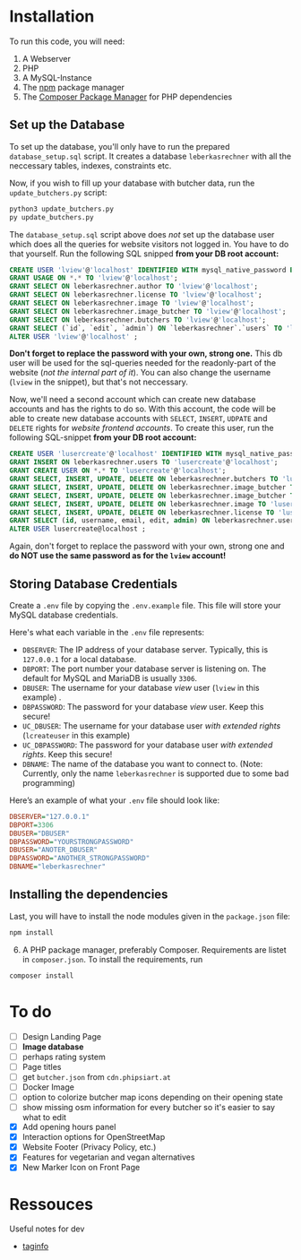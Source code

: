 # Installation

To run this code, you will need:

1. A Webserver
2. PHP
3. A MySQL-Instance
4. The [npm](https://npmjs.com) package manager
5. The [Composer Package Manager](https://getcomposer.org/) for PHP dependencies

## Set up the Database

To set up the database, you'll only have to run the prepared `database_setup.sql` script. It creates a database `leberkasrechner` with all the neccessary tables, indexes, constraints etc.

Now, if you wish to fill up your database with butcher data, run the `update_butchers.py` script:

```bash
python3 update_butchers.py
py update_butchers.py
```

The `database_setup.sql` script above does *not* set up the database user which does all the queries for website visitors not logged in. You have to do that yourself. Run the following SQL snipped **from your DB root account:**

```sql
CREATE USER 'lview'@'localhost' IDENTIFIED WITH mysql_native_password BY 'YOURSTRONGPASSWORD';
GRANT USAGE ON *.* TO 'lview'@'localhost';
GRANT SELECT ON leberkasrechner.author TO 'lview'@'localhost';
GRANT SELECT ON leberkasrechner.license TO 'lview'@'localhost';
GRANT SELECT ON leberkasrechner.image TO 'lview'@'localhost';
GRANT SELECT ON leberkasrechner.image_butcher TO 'lview'@'localhost';
GRANT SELECT ON leberkasrechner.butchers TO 'lview'@'localhost';
GRANT SELECT (`id`, `edit`, `admin`) ON `leberkasrechner`.`users` TO 'lview'@'localhost'; 
ALTER USER 'lview'@'localhost' ;
```

**Don't forget to replace the password with your own, strong one.** This db user will be used for the sql-queries needed for the readonly-part of the website (*not the internal part of it*). You can also change the username (`lview` in the snippet), but that's not neccessary.

Now, we'll need a second account which can create new database accounts and has the rights to do so. With this account, the code will be able to create new database accounts with `SELECT`, `INSERT`, `UDPATE` and `DELETE` rights for *website frontend accounts*. To create this user, run the following SQL-snippet **from your DB root account:**

```sql
CREATE USER 'lusercreate'@'localhost' IDENTIFIED WITH mysql_native_password BY 'ANOTHER_STRONGPASSWORD';
GRANT INSERT ON leberkasrechner.users TO 'lusercreate'@'localhost';
GRANT CREATE USER ON *.* TO 'lusercreate'@'localhost';
GRANT SELECT, INSERT, UPDATE, DELETE ON leberkasrechner.butchers TO 'lusercreate'@'localhost' WITH GRANT OPTION;
GRANT SELECT, INSERT, UPDATE, DELETE ON leberkasrechner.image_butcher TO 'lusercreate'@'localhost' WITH GRANT OPTION;
GRANT SELECT, INSERT, UPDATE, DELETE ON leberkasrechner.image_butcher TO 'lusercreate'@'localhost' WITH GRANT OPTION;
GRANT SELECT, INSERT, UPDATE, DELETE ON leberkasrechner.image TO 'lusercreate'@'localhost' WITH GRANT OPTION;
GRANT SELECT, INSERT, UPDATE, DELETE ON leberkasrechner.license TO 'lusercreate'@'localhost' WITH GRANT OPTION;
GRANT SELECT (id, username, email, edit, admin) ON leberkasrechner.users TO lusercreate@localhost WITH GRANT OPTION; 
ALTER USER lusercreate@localhost ; 
```

Again, don't forget to replace the password with your own, strong one and **do NOT use the same password as for the `lview` account!**

## Storing Database Credentials

Create a `.env` file by copying the `.env.example` file. This file will store your MySQL database credentials.

Here's what each variable in the `.env` file represents:

- `DBSERVER`: The IP address of your database server. Typically, this is `127.0.0.1` for a local database.
- `DBPORT`: The port number your database server is listening on. The default for MySQL and MariaDB is usually `3306`.
- `DBUSER`: The username for your database *view* user (`lview` in this example) .
- `DBPASSWORD`: The password for your database *view* user. Keep this secure!
- `UC_DBUSER`: The username for your database user *with extended rights* (`lcreateuser` in this example)
- `UC_DBPASSWORD`: The password for your database user *with extended rights*. Keep this secure!
- `DBNAME`: The name of the database you want to connect to. (Note: Currently, only the name `leberkasrechner` is supported due to some bad programming)

Here’s an example of what your `.env` file should look like:

```ini
DBSERVER="127.0.0.1"
DBPORT=3306
DBUSER="DBUSER"
DBPASSWORD="YOURSTRONGPASSWORD"
DBUSER="ANOTER_DBUSER"
DBPASSWORD="ANOTHER_STRONGPASSWORD"
DBNAME="leberkasrechner"
```

## Installing the dependencies

Last, you will have to install the node modules given in the `package.json` file:
```bash
npm install
```

6.  A PHP package manager, preferably Composer. Requirements are listet in `composer.json`. To install the requirements, run

```bash
composer install
```

# To do

- [ ] Design Landing Page
- [ ] **Image database**
- [ ] perhaps rating system
- [ ] Page titles
- [ ] get `butcher.json` from `cdn.phipsiart.at`
- [ ] Docker Image
- [ ] option to colorize butcher map icons depending on their opening state
- [ ] show missing osm information for every butcher so it's easier to say what to edit
- [x] Add opening hours panel
- [x] Interaction options for OpenStreetMap
- [x] Website Footer (Privacy Policy, etc.)
- [x] Features for vegetarian and vegan alternatives
- [x] New Marker Icon on Front Page

# Ressouces

Useful notes for dev

- [taginfo](https://taginfo.openstreetmap.org/tags/shop=butcher#combinations)
